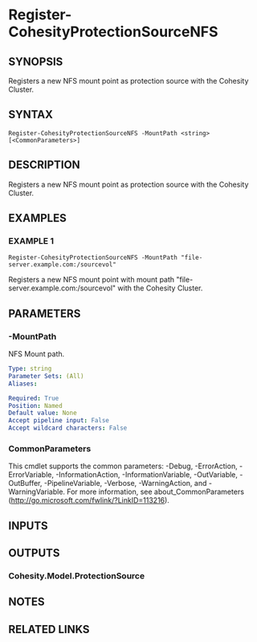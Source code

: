# Register-CohesityProtectionSourceNFS

## SYNOPSIS
Registers a new NFS mount point as protection source with the Cohesity Cluster.

## SYNTAX

```
Register-CohesityProtectionSourceNFS -MountPath <string> [<CommonParameters>]
```

## DESCRIPTION
Registers a new NFS mount point as protection source with the Cohesity Cluster.

## EXAMPLES

### EXAMPLE 1
```
Register-CohesityProtectionSourceNFS -MountPath "file-server.example.com:/sourcevol"
```

Registers a new NFS mount point with mount path "file-server.example.com:/sourcevol" with the Cohesity Cluster.

## PARAMETERS

### -MountPath
NFS Mount path.

```yaml
Type: string
Parameter Sets: (All)
Aliases:

Required: True
Position: Named
Default value: None
Accept pipeline input: False
Accept wildcard characters: False
```

### CommonParameters
This cmdlet supports the common parameters: -Debug, -ErrorAction, -ErrorVariable, -InformationAction, -InformationVariable, -OutVariable, -OutBuffer, -PipelineVariable, -Verbose, -WarningAction, and -WarningVariable.
For more information, see about_CommonParameters (http://go.microsoft.com/fwlink/?LinkID=113216).

## INPUTS

## OUTPUTS

### Cohesity.Model.ProtectionSource
## NOTES

## RELATED LINKS
